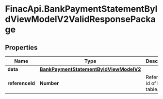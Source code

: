# FinacApi.BankPaymentStatementByIdViewModelV2ValidResponsePackage

## Properties
Name | Type | Description | Notes
------------ | ------------- | ------------- | -------------
**data** | [**BankPaymentStatementByIdViewModelV2**](BankPaymentStatementByIdViewModelV2.md) |  | [optional] 
**referenceId** | **Number** | Reference id of log table. | [optional] 

